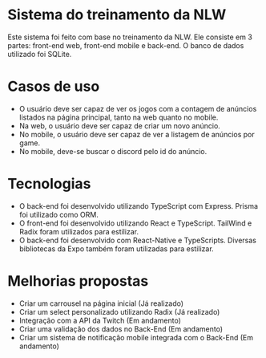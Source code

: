 # Sistema do treinamento da NLW

Este sistema foi feito com base no treinamento da NLW. Ele consiste em 3 partes: front-end web, front-end mobile e back-end. O banco de dados utilizado foi SQLite.



# Casos de uso

- O usuário deve ser capaz de ver os jogos com a contagem de anúncios listados na página principal, tanto na web quanto no mobile.
- Na web, o usuário deve ser capaz de criar um novo anúncio.
- No mobile, o usuário deve ser capaz de ver a listagem de anúncios por game.
- No mobile, deve-se buscar o discord pelo id do anúncio.

# Tecnologias

- O back-end foi desenvolvido utilizando TypeScript com Express. Prisma foi utilizado como ORM.
- O front-end foi desenvolvido utilizando React e TypeScript. TailWind e Radix foram utilizados para estilizar.
- O back-end foi desenvolvido com React-Native e TypeScripts. Diversas bibliotecas da Expo também foram utilizadas para estilizar.

# Melhorias propostas

- Criar um carrousel na página inicial (Já realizado)
- Criar um select personalizado utilizando Radix (Já realizado)
- Integração com a API da Twitch (Em andamento)
- Criar uma validação dos dados no Back-End (Em andamento)
- Criar um sistema de notificação mobile integrada com o Back-End (Em andamento)
